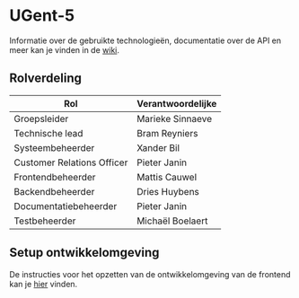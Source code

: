 # UGent-5

Informatie over de gebruikte technologieën, documentatie over de API en meer kan je vinden in de [wiki](https://github.com/SELab-2/UGent-5/wiki).

## Rolverdeling

| Rol  | Verantwoordelijke |
| ------------- | ------------- |
| Groepsleider                                       | Marieke Sinnaeve  |
| Technische lead                                    | Bram Reyniers     |
| Systeembeheerder                                   | Xander Bil        |
| Customer Relations Officer                         | Pieter Janin      |
| Frontendbeheerder                                  | Mattis Cauwel     |
| Backendbeheerder                                   | Dries Huybens     |
| Documentatiebeheerder                              | Pieter Janin      |
| Testbeheerder                                      | Michaël Boelaert  |

## Setup ontwikkelomgeving

De instructies voor het opzetten van de ontwikkelomgeving van de frontend kan je [hier](https://github.com/SELab-2/UGent-5/tree/main/frontend) vinden. 
